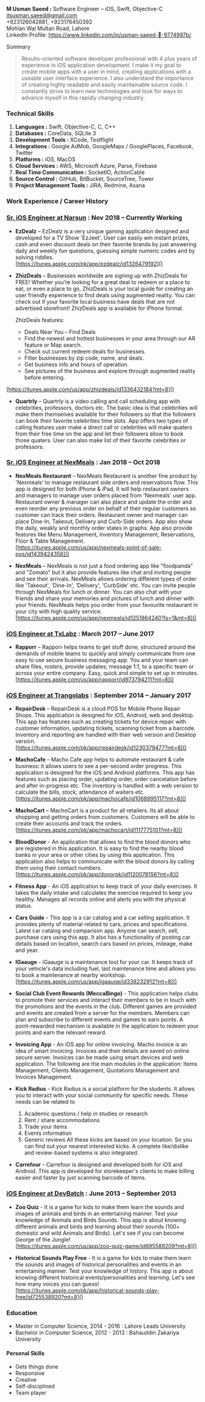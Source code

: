 **M Usman Saeed :** Software Engineer – iOS, Swift, Objective-C  
<itsusman.saeed@gmail.com>      
+923126042881, +923176450392  Mohlan Wal Multan Road, Lahore  
LinkedIn Profile:
<https://www.linkedin.com/in/usman-saeed--9774997b/>

Summary

> Results-oriented software developer professional with 4 plus years of experience in iOS application development. I make it my goal to create mobile apps with a user in mind, creating applications with a useable user interface experience. I also understand the importance of creating highly readable and easily maintainable source code. I constantly strive to learn new technologies and look for ways to advance myself in this rapidly changing industry.

### **Technical Skills**

1. **Languages :** Swift, Objective-C, C, C++ 
2. **Databases :** CoreData, SQLite 3
3. **Development Tools :** XCode, Testflight
4. **Integrations :** Google AdMob, GoogleMaps / GooglePlaces, Facebook, Twitter
5. **Platforms :** iOS, MacOS
6. **Cloud Services :** AWS, Microsoft Azure, Parse, Firebase
7. **Real Time Communication :** SocketIO, ActionCable
8. **Source Control :** GitHub, BitBucket, SourceTree, Tower
9. **Project Management Tools :** JIRA, Redmine, Asana

### **Work Experience / Career History**

### [Sr. iOS Engineer at Narsun](https://www.nexmeals.com) : Nov 2018 – Currently Working


* **EzDealz** – EzDealz is a very unique gaming application designed and developed for a TV Show 'EzJeet'. User can easily win instant prizes, cash and even discount deals on their favorite brands by just answering daily and weekly fun questions, guessing simple numeric codes and by solving riddles.  
[https://itunes.apple.com/pk/app/ezdealz/id1326479192]() 

* **ZhizDeals** – Businesses worldwide are signing up with ZhizDeals for FREE!  Whether you’re looking for a great deal to
redeem or a place to eat, or even a place to go, ZhizDeals is your local guide for creating an user friendly
experience to find deals using augmented reality.  You can check out if your favorite local business have
deals that are not advertised storefront!  ZhizDeals app is available for iPhone format.

	ZhizDeals features:
	* Deals Near You – Find Deals
	* Find the newest and hottest businesses in your area through our AR feature or Map search.
	* Check out current redeem deals for businesses.
	* Filter businesses by zip code, name, and deals.
	* Get business info and hours of operation.
	* See pictures of the business and explore through augmented reality before entering.  
	
 [https://itunes.apple.com/us/app/zhizdeals/id1336432184?mt=8]() 

* **Quartrly** – Quartrly is a video calling and call scheduling app with celebrities, professors, doctors etc. The basic idea is that celebrities will make them themselves available for their followers so that the followers can book their favorite celebrities time slots. App offers two types of calling features user make a direct call or celebrities will make quaters from their free time on the app and let their followers allow to book those quaters. User can also make list of their favorite celebrities or professors.


### [Sr. iOS Engineer at NexMeals](https://www.nexmeals.com) : Jan 2018 – Oct 2018

* **NexMeals Restaurant** – NexMeals Restaurant is another fine product by 'Nexmeals' to manage restaurant side orders and reservations flow. This app is designed for both iPhone & iPad, It will help restaurant owners and managers to manage user orders placed from 'Nexmeals' user app. Restaurant owner & manager can also place and update the order and even reorder any previous order on behalf of their regular customers so customer can track their orders. Restaurant owner and manager can place Dine-In, Takeout, Delivery and Curb-Side orders. App also show the daily, weakly and monthly order states in graphs. App also provide features like Menu Management, Inventory Management, Reservations, Floor & Table Management.  
[https://itunes.apple.com/us/app/nexmeals-point-of-sale-pos/id1439424358]()


* **NexMeals** – NexMeals is not just a food ordering app like "foodpanda" and "Zomato" but it also provide features like chat and inviting people and see their arrivals. NexMeals allows ordering different types of order like 'Takeout', 'Dine-In', 'Delivery', 'CurbSide' etc. You can invite people through NexMeals for lunch or dinner. You can also chat with your friends and share your memories and pictures of lunch and dinner with your friends. NexMeals helps you order from your favourite restaurant in your city with high quality service.  
[https://itunes.apple.com/us/app/nexmeals/id1251864240?ls=1&mt=8]()


### [iOS Engineer at TxLabz](https://txlabz.com) : March 2017 – June 2017

* **Rapporr** – Rapporr helps teams to get stuff done, structured around the demands of mobile teams to quickly and simply communicate from one easy to use secure business messaging app. You and your team can share files, rosters, provide updates; message 1:1, to a specific team or across your entire company. Easy, quick and simple to set up in minutes.  
[https://itunes.apple.com/us/app/rapporr/id973794211?mt=8]()

### [iOS Engineer at Trangolabs](http://trangolabs.com) : September 2014 – January 2017

* **RepairDesk** – RepairDesk is a cloud POS for Mobile Phone Repair Shops. This application is designed for iOS, Android, web and desktop. This app has features such as creating tickets for device repair with customer information, updating tickets, scanning ticket from a barcode. Inventory and reporting are handled with their web version and Desktop version.   
[https://itunes.apple.com/pk/app/repairdesk/id1230379477?mt=8]()

* **MachoCafe** – Macho Cafe app helps to automate restaurant & cafe business: it allows users to see a per-second order progress. This application is designed for the iOS and Android platforms. This app has features such as placing order, updating order, order cancelation before and after in-progress etc. The inventory is handled with a web version to calculate the bills, stock, attendance of waiters etc.  
[https://itunes.apple.com/pk/app/machocafe/id1068995117?mt=8]()

* **MachoCart** – MachoCart is a product for all retailers. Its all about shopping and getting orders from customers. Customers will be able to create their accounts and track the orders.  
 [https://itunes.apple.com/pk/app/machocart/id1117775101?mt=8]()

* **BloodDonor** - An application that allows to find the blood donors who are registered in this application. It is easy to find the nearby blood banks in your area or other cities by using this application. This application also helps to communicate with the blood donors by calling them using their contact numbers.  
[https://itunes.apple.com/pk/app/donorpk/id1120078156?mt=8]()

* **Fitness App** - An iOS application to keep track of your daily exercises. It takes the daily intake and calculates the exercise required to keep you healthy. Manages all records online and alerts you with the physical status.

* **Cars Guide** - This app is a car catalog and a car selling application. It provides plenty of material related to cars, prices and specifications. Latest car catalog and comparison app. Anyone can search, sell, purchase cars using this app. It also has a functionality of posting car details based on location, search cars based on prices, mileage, make and year.

* **IGaauge** - iGaauge is a maintenance tool for your car. It keeps track of your vehicle's data including fuel, last maintenance time and allows you to book a maintenance at nearby workshop.  
 [https://itunes.apple.com/us/app/igaauge/id338232912?mt=8]()

* **Social Club Event Rewards (MeccaBingo)** - This application helps clubs to promote their services and interact their members to be in touch with the promotions and the events in the club.
Different games are provided and events are created from a server for the members. Members can plan and subscribe to different events and games to earn points.
A point-rewarded mechanism is available in the application to redeem your points and earn the relevant reward.

* **Invoicing App** - An iOS app for online invoicing. Macho invoice is an idea of smart invoicing. Invoices
and their details are saved on online secure server. Invoices can be made using smart devices and web application.
The following are the main modules in the application: Items Management, Clients Management, Quotations Management and Invoices Management.

* **Kick Radius** - Kick Radius is a social platform for the students. It allows you to interact with your social community for specific needs. These needs can be related to

	1. Academic questions / help in studies or research
	2. Rent / share accommodations
	3. Trade your items
	4. Events information
	5. Generic reviews
	All these kicks are based on your location. So you can find out your nearest interested kicks. A complete like/dislike and review-based systems is also integrated.

* **Carrefour** - Carrefour is designed and developed both for iOS and Android. This app is developed for storekeeper's clients to make billing easier and faster by just scanning barcode of items.

### [iOS Engineer at DevBatch](https://www.devbatch.com) :   June 2013 – September 2013

* **Zoo Quiz** - It is a game for kids to make them learn the sounds and images of animals and birds in an entertaining manner. Test your knowledge of Animals and Birds Sounds. This app is about knowing different animals and birds and learning about their sounds (100+ domestic and wild Animals and Birds). Let's see if you can become George of the Jungle!  
[https://itunes.apple.com/us/app/zoo-quiz-game/id695589209?mt=8]()

* **Historical Sounds Play Free** - It is a game for kids to make them learn the sounds and images of historical personalities and events in an entertaining manner. Test your knowledge of history. This app is about knowing different historical events/personalities and learning. Let's see how many voices you can guess!   
[https://itunes.apple.com/pk/app/historical-sounds-play-free/id725538920?mt=8]()

### **Education**

* Master in Computer Science, 2014 - 2016 : Lahore Leads University
* Bachelor in Computer Science, 2012 - 2013 : Bahauddin Zakariya University

#### **Personal Skills**

* Gets things done
* Responsive
* Creative
* Self-disciplined
* Team player